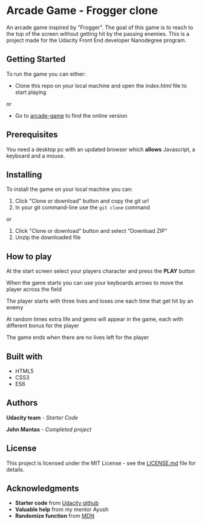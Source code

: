 # Arcade Game - Frogger clone
An arcade game inspired by "Frogger". The goal of this game is to reach to the top of the screen without getting hit by the passing enemies.
This is a project made for the Udacity Front End developer Nanodegree program.

## Getting Started
To run the game you can either:

* Clone this repo on your local machine and open the _index.html_ file to start playing

or

* Go to [arcade-game](https://john-mantas.github.io/arcade-game/) to find the online version

## Prerequisites
You need a desktop pc with an updated browser which **allows** Javascript, a keyboard and a mouse.

## Installing
To install the game on your local machine you can:

1. Click "Clone or download" button and copy the git url
2. In your git command-line use the `git clone` command

or

1. Click "Clone or download" button and select "Download ZIP"
2. Unzip the downloaded file

## How to play
At the start screen select your players character and press the **PLAY** button

When the game starts you can use your keyboards arrows to move the player across the field

The player starts with three lives and loses one each time that get hit by an enemy

At random times extra life and gems will appear in the game, each with different bonus for the player

The game ends when there are no lives left for the player

## Built with
* HTML5
* CSS3
* ES6

## Authors
**Udacity team** - *Starter Code*

**John Mantas** - *Completed project*

## License
This project is licensed under the MIT License - see the [LICENSE.md](LICENSE.md) file for details.

## Acknowledgments
* **Starter code** from [Udacity github](https://github.com/udacity/frontend-nanodegree-arcade-game)
* **Valuable help** from my mentor Ayush
* **Randomize function** from [MDN](https://developer.mozilla.org/en-US/docs/Web/JavaScript/Reference/Global_Objects/Math/random)